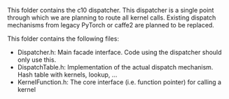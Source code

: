 This folder contains the c10 dispatcher. This dispatcher is a single point
through which we are planning to route all kernel calls.
Existing dispatch mechanisms from legacy PyTorch or caffe2 are planned to
be replaced.

This folder contains the following files:
- Dispatcher.h: Main facade interface. Code using the dispatcher should only use this.
- DispatchTable.h: Implementation of the actual dispatch mechanism. Hash table with kernels, lookup, ...
- KernelFunction.h: The core interface (i.e. function pointer) for calling a kernel
